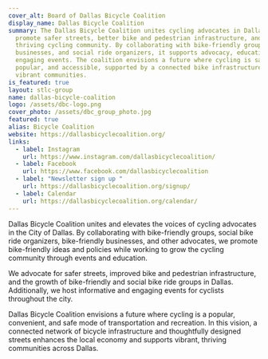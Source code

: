 ```yaml
---
cover_alt: Board of Dallas Bicycle Coalition
display_name: Dallas Bicycle Coalition
summary: The Dallas Bicycle Coalition unites cycling advocates in Dallas to
  promote safer streets, better bike and pedestrian infrastructure, and a
  thriving cycling community. By collaborating with bike-friendly groups,
  businesses, and social ride organizers, it supports advocacy, education, and
  engaging events. The coalition envisions a future where cycling is safe,
  popular, and accessible, supported by a connected bike infrastructure and
  vibrant communities.
is_featured: true
layout: stlc-group
name: dallas-bicycle-coalition
logo: /assets/dbc-logo.png
cover_photo: /assets/dbc_group_photo.jpg
featured: true
alias: Bicycle Coalition
website: https://dallasbicyclecoalition.org/
links:
  - label: Instagram
    url: https://www.instagram.com/dallasbicyclecoalition/
  - label: Facebook
    url: https://www.facebook.com/dallasbicyclecoalition
  - label: "Newsletter sign up "
    url: https://dallasbicyclecoalition.org/signup/
  - label: Calendar
    url: https://dallasbicyclecoalition.org/calendar/
---
```

Dallas Bicycle Coalition unites and elevates the voices of cycling advocates in the City of Dallas. By collaborating with bike-friendly groups, social bike ride organizers, bike-friendly businesses, and other advocates, we promote bike-friendly ideas and policies while working to grow the cycling community through events and education.

We advocate for safer streets, improved bike and pedestrian infrastructure, and the growth of bike-friendly and social bike ride groups in Dallas. Additionally, we host informative and engaging events for cyclists throughout the city.

Dallas Bicycle Coalition envisions a future where cycling is a popular, convenient, and safe mode of transportation and recreation. In this vision, a connected network of bicycle infrastructure and thoughtfully designed streets enhances the local economy and supports vibrant, thriving communities across Dallas.